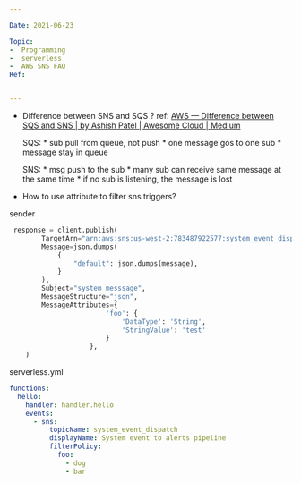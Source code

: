 ```yaml
---

Date: 2021-06-23

Topic:
-  Programming
-  serverless
-  AWS SNS FAQ
Ref:


---
```


* Difference between SNS and SQS ?
	ref: [AWS — Difference between SQS and SNS | by Ashish Patel | Awesome Cloud | Medium](https://medium.com/awesome-cloud/aws-difference-between-sqs-and-sns-61a397bf76c5)
	
	SQS:
		* sub pull from queue, not push
		* one message gos to one sub
		* message stay in queue
	
	SNS:
		* msg push to the sub
		* many sub can receive same message at the same time
		* if no sub is listening, the message is lost


* How to use attribute to filter sns triggers?

sender
```python
 response = client.publish(
        TargetArn="arn:aws:sns:us-west-2:783487922577:system_event_dispatch",
        Message=json.dumps(
            {
                "default": json.dumps(message),
            }
        ),
        Subject="system messsage",
        MessageStructure="json",
        MessageAttributes={
                        'foo': {
                            'DataType': 'String',
                            'StringValue': 'test'
                        }
                    },
    )

```

serverless.yml

```yml
functions:
  hello:
    handler: handler.hello
    events:
      - sns: 
          topicName: system_event_dispatch
          displayName: System event to alerts pipeline
          filterPolicy:
            foo:
              - dog
              - bar

```

